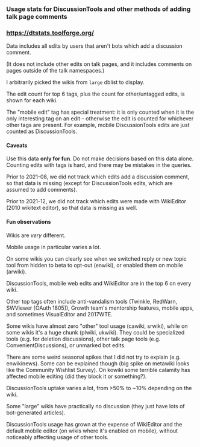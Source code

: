 ### Usage stats for DiscussionTools and other methods of adding talk page comments
### https://dtstats.toolforge.org/

Data includes all edits by users that aren't bots which add a discussion comment.

(It does not include other edits on talk pages, and it includes comments on pages outside of the talk namespaces.)

I arbitrarily picked the wikis from `large` dblist to display.

The edit count for top 6 tags, plus the count for other/untagged edits, is shown for each wiki.

The "mobile edit" tag has special treatment: it is only counted when it is the only interesting tag on an edit – otherwise the edit is counted for whichever other tags are present. For example, mobile DiscussionTools edits are just counted as DiscussionTools.


#### Caveats

Use this data **only for fun**. Do not make decisions based on this data alone. Counting edits with tags is hard, and there may be mistakes in the queries.

Prior to 2021-08, we did not track which edits add a discussion comment, so that data is missing (except for DiscussionTools edits, which are assumed to add comments).

Prior to 2021-12, we did not track which edits were made with WikiEditor (2010 wikitext editor), so that data is missing as well.


#### Fun observations

Wikis are *very* different.

Mobile usage in particular varies a lot.

On some wikis you can clearly see when we switched reply or new topic tool from hidden to beta to opt-out (enwiki), or enabled them on mobile (arwiki).

DiscussionTools, mobile web edits and WikiEditor are in the top 6 on every wiki.

Other top tags often include anti-vandalism tools (Twinkle, RedWarn, SWViewer [OAuth 1805]), Growth team's mentorship features, mobile apps, and sometimes VisualEditor and 2017WTE.

Some wikis have almost zero "other" tool usage (cawiki, srwiki), while on some wikis it's a huge chunk (plwiki, ukwiki). They could be specialized tools (e.g. for deletion discussions), other talk page tools (e.g. ConvenientDiscussions), or unmarked bot edits.

There are some weird seasonal spikes that I did not try to explain (e.g. enwikinews). Some can be explained though (big spike on metawiki looks like the Community Wishlist Survey). On kowiki some terrible calamity has affected mobile editing (did they block it or something?).

DiscussionTools uptake varies a lot, from >50% to ~10% depending on the wiki.

Some "large" wikis have practically no discussion (they just have lots of bot-generated articles).

DiscussionTools usage has grown at the expense of WikiEditor and the default mobile editor (on wikis where it's enabled on mobile), without noticeably affecting usage of other tools.
